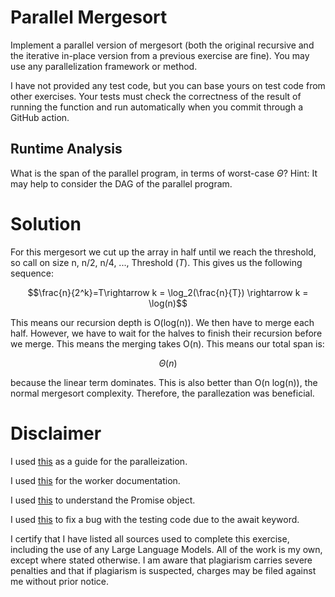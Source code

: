 # Parallel Mergesort

Implement a parallel version of mergesort (both the original recursive and the
iterative in-place version from a previous exercise are fine). You may use any
parallelization framework or method.

I have not provided any test code, but you can base yours on test code from
other exercises. Your tests must check the correctness of the result of running
the function and run automatically when you commit through a GitHub action.

## Runtime Analysis

What is the span of the parallel program, in terms of worst-case $\Theta$? Hint:
It may help to consider the DAG of the parallel program.

# Solution

For this mergesort we cut up the array in half until we reach the threshold, so call on size n, n/2, n/4, ..., Threshold ($T$). This gives us the following sequence:

$$\frac{n}{2^k}=T\rightarrow k = \log_2(\frac{n}{T}) \rightarrow k = \log(n)$$

This means our recursion depth is O(log(n)). We then have to merge each half. However, we have to wait for the halves to finish their recursion before we merge. This means the merging takes O(n). This means our total span is:

$$\Theta(n)$$

because the linear term dominates. This is also better than O(n log(n)), the normal mergesort complexity. Therefore, the parallezation was beneficial.

# Disclaimer

I used [this](https://www.codemancers.com/blog/2020-02-17-concurrency_in_javascript_browser) as a guide for the paralleization.

I used [this](https://nodejs.org/api/worker_threads.html) for the worker documentation.

I used [this](https://developer.mozilla.org/en-US/docs/Web/JavaScript/Reference/Global_Objects/Promise) to understand the Promise object.

I used [this](https://jestjs.io/docs/asynchronous) to fix a bug with the testing code due to the await keyword.

I certify that I have listed all sources used to complete this exercise, including the use of any Large Language Models. All of the work is my own, except where stated otherwise. I am aware that plagiarism carries severe penalties and that if plagiarism is suspected, charges may be filed against me without prior notice.
